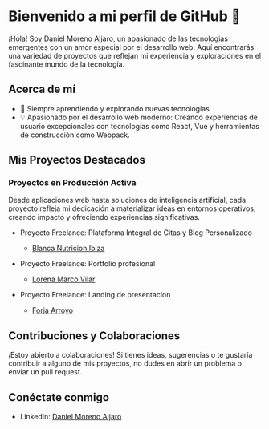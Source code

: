 
# Bienvenido a mi perfil de GitHub 👋

¡Hola! Soy Daniel Moreno Aljaro, un apasionado de las tecnologias emergentes con un amor especial por el desarrollo web. Aquí encontrarás una variedad de proyectos que reflejan mi experiencia y exploraciones en el fascinante mundo de la tecnología.

## Acerca de mí
<!-- 
- 🚀 Actualmente trabajando en [Tu Empresa o Proyecto Actual] -->
- 🌱 Siempre aprendiendo y explorando nuevas tecnologías
- 💡 Apasionado por el desarrollo web moderno: Creando experiencias de usuario excepcionales con tecnologías como React, Vue y herramientas de construcción como Webpack.

## Mis Proyectos Destacados

### Proyectos en Producción Activa
Desde aplicaciones web hasta soluciones de inteligencia artificial, cada proyecto refleja mi dedicación a materializar ideas en entornos operativos, creando impacto y ofreciendo experiencias significativas.

- Proyecto Freelance: Plataforma Integral de Citas y Blog Personalizado 
    - [Blanca Nutricion Ibiza](https://blancaibizanutricion.com/) 

- Proyecto Freelance: Portfolio profesional
    - [Lorena Marco Vilar](https://danielm0reno.github.io/WebTheme-Portfolio_LorenaMarcoVilar/)

- Proyecto Freelance: Landing de presentacion
    - [Forja Arroyo](https://forjaarroyo.es/)

## Contribuciones y Colaboraciones

¡Estoy abierto a colaboraciones! Si tienes ideas, sugerencias o te gustaría contribuir a alguno de mis proyectos, no dudes en abrir un problema o enviar un pull request.

## Conéctate conmigo

- LinkedIn: [Daniel Moreno Aljaro](https://www.linkedin.com/in/daniel-moreno-aljaro-294aa2282/)
